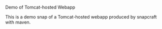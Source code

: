 Demo of Tomcat-hosted Webapp

This is a demo snap of a Tomcat-hosted webapp produced by snapcraft with maven.
